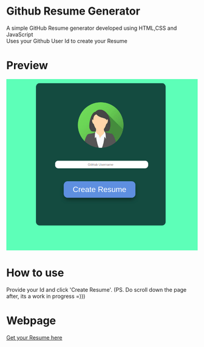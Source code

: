 # Github Resume Generator
A simple GitHub Resume generator developed using HTML,CSS and JavaScript<br>
Uses your Github User Id to create your Resume

# Preview
<img src="img/resume_gen_preview.png" alt="preview">

# How to use
Provide your Id and click 'Create Resume'.
(PS. Do scroll down the page after, its a work in progress =)))

# Webpage
[Get your Resume here](https://chethanapradeep.github.io/HackNightGitAPI/)


